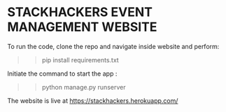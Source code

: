 # STACKHACKERS EVENT MANAGEMENT WEBSITE

To run the code, clone the repo and navigate inside website and perform:
>> pip install requirements.txt

Initiate the command to start the app : 
>> python manage.py runserver

The website is live at https://stackhackers.herokuapp.com/

